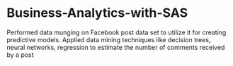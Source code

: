 # Business-Analytics-with-SAS
Performed data munging on Facebook post data set to utilize it for creating predictive models. Applied data mining techniques like decision trees, neural networks, regression to estimate the number of comments received by a post
